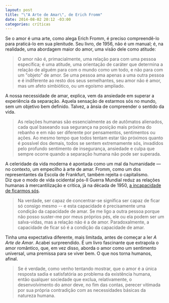 ```yaml
---
layout: post
title: "\"A Arte de Amar\", de Erich Fromm"
date: 2014-08-02 20:12 -03:00
categories: críticas
---
```

Se o amor é uma arte, como alega Erich Fromm, é preciso compreendê-lo para praticá-lo em sua plenitude. Seu livro, de 1956, não é um manual; é, na realidade, uma abordagem maior do amor, uma visão dele como atitude:

> O amor não é, primacialmente, uma relação para com uma pessoa específica; é uma atitude, uma orientação de caráter que determina a relação de alguém para com o mundo como um todo, e não para com um "objeto" de amor. Se uma pessoa ama apenas a uma outra pessoa e é indiferente ao resto dos seus semelhantes, seu amor não é amor, mas um afeto simbiótico, ou um egoísmo ampliado.

A nossa necessidade de amar, explica, vem da ansiedade em superar a experiência da separação. Aquela sensação de estarmos sós no mundo, sem um objetivo bem definido. Talvez, a ânsia de compreender o sentido da vida.

> As relações humanas são essencialmente as de autômatos alienados, cada qual baseando sua segurança na posição mais próxima do rebanho e em não ser diferente por pensamentos, sentimentos ou ações. Ao mesmo tempo que todos tentam estar tão próximos quanto é possível dos demais, todos se sentem extremamente sós, invadidos pelo profundo sentimento de insegurança, ansiedade e culpa que sempre ocorre quando a separação humana não pode ser superada.

A celeridade da vida moderna é apontada como um mal da humanidade — no contexto, um empecilho à arte de amar. Fromm, como um dos representantes da Escola de Frankfurt, também rejeita o capitalismo. Diz que o modo de vida ocidental pós-II Guerra Mundial reduz as relações humanas à mercantilização e critica, já na década de 1950, [a incapacidade de ficarmos sós](http://www1.folha.uol.com.br/equilibrioesaude/2014/07/1489294-maioria-das-pessoas-tem-dificuldade-de-ficar-a-sos-com-seus-pensamentos-diz-estudo.shtml).

> Na verdade, ser capaz de concentrar-se significa ser capaz de ficar só consigo mesmo -- e esta capacidade é precisamente uma condição da capacidade de amar. Se me ligo a outra pessoa porque não posso suster-me por meus próprios pés, ele ou ela podem ser um salva-vidas, mas a relação não é a de amor. Paradoxalmente, a capacidade de ficar só é a condição da capacidade de amar.

Tinha uma expectativa diferente, mais limitada, antes de começar a ler _A Arte de Amar_. Acabei surpreendido. É um livro fascinante que extrapola o amor romântico, que, em vez disso, aborda o amor como um sentimento universal, uma premissa para se viver bem. O que nos torna humanos, afinal.

> Se é verdade, como venho tentando mostrar, que o amor é a única resposta sadia e satisfatória ao problema da existência humana, então qualquer sociedade que exclua, relativamente, o desenvolvimento do amor deve, no fim das contas, perecer vitimada por sua própria contradição com as necessidades básicas da natureza humana.
